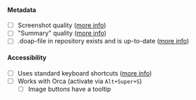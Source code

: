 #### Metadata

  - [ ] Screenshot quality ([more info](https://gitlab.gnome.org/GNOME/Initiatives/-/wikis/Update-App-Screenshots))
  - [ ] "Summary" quality ([more info](https://gitlab.gnome.org/GNOME/Initiatives/-/wikis/App-Metadata#summary))
  - [ ] .doap-file in repository exists and is up-to-date ([more info](https://gitlab.gnome.org/World/apps-for-gnome/-/blob/main/METADATA.md#doap))

#### Accessibility

  - [ ] Uses standard keyboard shortcuts ([more info](https://developer.gnome.org/hig/reference/keyboard.html))
  - [ ] Works with Orca (activate via `Alt+Super+S`)
      - [ ] Image buttons have a tooltip
